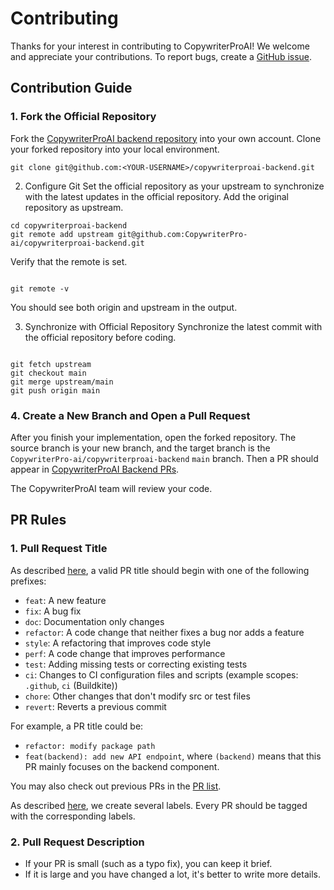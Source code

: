 # Contributing

Thanks for your interest in contributing to CopywriterProAI! We welcome and appreciate your contributions. To report bugs, create a [GitHub issue](https://github.com/CopywriterPro-ai/copywriterproai-backend/issues/new/choose).

## Contribution Guide

### 1. Fork the Official Repository

Fork the [CopywriterProAI backend repository](https://github.com/CopywriterPro-ai/copywriterproai-backend) into your own account. Clone your forked repository into your local environment.

```shell
git clone git@github.com:<YOUR-USERNAME>/copywriterproai-backend.git
```
2. Configure Git
Set the official repository as your upstream to synchronize with the latest updates in the official repository. Add the original repository as upstream.

```shell
cd copywriterproai-backend
git remote add upstream git@github.com:CopywriterPro-ai/copywriterproai-backend.git
```
Verify that the remote is set.

```shell

git remote -v
```
You should see both origin and upstream in the output.

3. Synchronize with Official Repository
Synchronize the latest commit with the official repository before coding.

```shell

git fetch upstream
git checkout main
git merge upstream/main
git push origin main
```
### 4. Create a New Branch and Open a Pull Request

After you finish your implementation, open the forked repository. The source branch is your new branch, and the target branch is the `CopywriterPro-ai/copywriterproai-backend` `main` branch. Then a PR should appear in [CopywriterProAI Backend PRs](https://github.com/CopywriterPro-ai/copywriterproai-backend/pulls).

The CopywriterProAI team will review your code.

## PR Rules

### 1. Pull Request Title

As described [here](https://github.com/commitizen/conventional-commit-types/blob/master/index.json), a valid PR title should begin with one of the following prefixes:

- `feat`: A new feature
- `fix`: A bug fix
- `doc`: Documentation only changes
- `refactor`: A code change that neither fixes a bug nor adds a feature
- `style`: A refactoring that improves code style
- `perf`: A code change that improves performance
- `test`: Adding missing tests or correcting existing tests
- `ci`: Changes to CI configuration files and scripts (example scopes: `.github`, `ci` (Buildkite))
- `chore`: Other changes that don't modify src or test files
- `revert`: Reverts a previous commit

For example, a PR title could be:
- `refactor: modify package path`
- `feat(backend): add new API endpoint`, where `(backend)` means that this PR mainly focuses on the backend component.

You may also check out previous PRs in the [PR list](https://github.com/CopywriterPro-ai/copywriterproai-backend/pulls).

As described [here](https://github.com/CopywriterPro-ai/copywriterproai-backend/labels), we create several labels. Every PR should be tagged with the corresponding labels.

### 2. Pull Request Description

- If your PR is small (such as a typo fix), you can keep it brief.
- If it is large and you have changed a lot, it's better to write more details.
